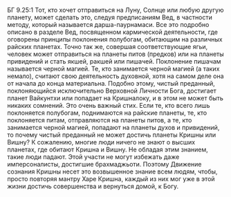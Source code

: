 БГ 9.25:1	Тот, кто хочет отправиться на Луну, Солнце или любую другую планету, может сделать это, следуя предписаниям Вед, в частности методу, который называется дарша-паурнамаси. Все это подробно описано в разделе Вед, посвященном кармической деятельности, где оговорены принципы поклонения полубогам, обитающим на различных райских планетах. Точно так же, совершая соответствующие ягьи, человек может отправиться на планеты питов (предков) или на планеты привидений и стать якшей, ракшей или пишачей. Поклонение пишачам называется черной магией. Те, кто занимается черной магией (а таких немало), считают свою деятельность духовной, хотя на самом деле она от начала до конца материальна. Подобно этому, чистый преданный, поклоняющийся исключительно Верховной Личности Бога, достигает планет Вайкунтхи или попадает на Кришналоку, и в этом не может быть никаких сомнений. Это очень важный стих. Если те, кто всего лишь поклоняется полубогам, поднимаются на райские планеты, те, кто поклоняется питам, отправляются на планеты питов, а те, кто занимается черной магией, попадают на планеты духов и привидений, то почему чистый преданный не может достичь планеты Кришны или Вишну? К сожалению, многие люди ничего не знают о высших планетах, где обитают Кришна и Вишну. Не обладая этим знанием, такие люди падают. Этой участи не могут избежать даже имперсоналисты, достигшие брахмаджьоти. Поэтому Движение сознания Кришны несет это возвышенное знание всем людям, чтобы, просто повторяя мантру Харе Кришна, каждый из них мог уже в этой жизни достичь совершенства и вернуться домой, к Богу.
